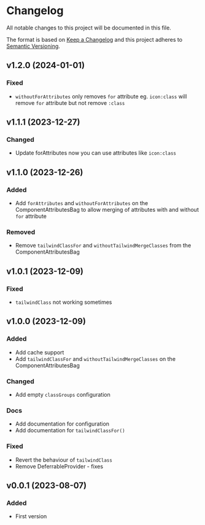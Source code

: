 # Changelog
All notable changes to this project will be documented in this file.

The format is based on [Keep a Changelog](http://keepachangelog.com/)
and this project adheres to [Semantic Versioning](http://semver.org/).

## v1.2.0 (2024-01-01)
### Fixed
- `withoutForAttributes` only removes `for` attribute eg. `icon:class` will remove `for` attribute but not remove `:class`

## v1.1.1 (2023-12-27)
### Changed
- Update forAttributes now you can use attributes like `icon:class`

## v1.1.0 (2023-12-26)
### Added
- Add `forAttributes` and `withoutForAttributes` on the ComponentAttributesBag to allow merging of attributes with and without `for` attribute
### Removed
- Remove `tailwindClassFor` and `withoutTailwindMergeClasses` from the ComponentAttributesBag

## v1.0.1 (2023-12-09)
### Fixed
- `tailwindClass` not working sometimes

## v1.0.0 (2023-12-09)
### Added
- Add cache support
- Add `tailwindClassFor` and `withoutTailwindMergeClasses` on the ComponentAttributesBag

### Changed
- Add empty `classGroups` configuration

### Docs
- Add documentation for configuration
- Add documentation for `tailwindClassFor()`

### Fixed
- Revert the behaviour of `tailwindClass`
- Remove DeferrableProvider - fixes

## v0.0.1 (2023-08-07)
### Added
- First version
